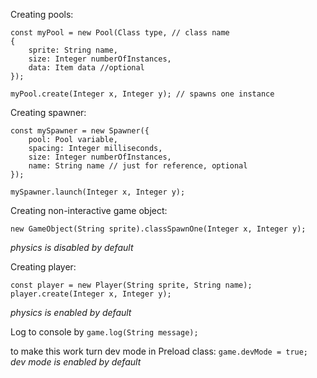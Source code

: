 Creating pools:
```$xslt
const myPool = new Pool(Class type, // class name 
{
    sprite: String name,
    size: Integer numberOfInstances,
    data: Item data //optional
});

myPool.create(Integer x, Integer y); // spawns one instance
```

Creating spawner:

```$xslt
const mySpawner = new Spawner({
    pool: Pool variable,
    spacing: Integer milliseconds,
    size: Integer numberOfInstances,
    name: String name // just for reference, optional
});

mySpawner.launch(Integer x, Integer y);

```

Creating non-interactive game object:
```
new GameObject(String sprite).classSpawnOne(Integer x, Integer y);
```
_physics is disabled by default_  

Creating player:

```$xslt
const player = new Player(String sprite, String name);
player.create(Integer x, Integer y);
```
_physics is enabled by default_


Log to console by `game.log(String message);`

to make this work turn dev mode in Preload class: `game.devMode = true;`   
_dev mode is enabled by default_
